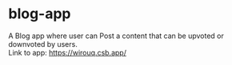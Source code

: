 # blog-app
A Blog app where user can Post a content that can be upvoted or downvoted by users. <br />
Link to app: https://wirouq.csb.app/

